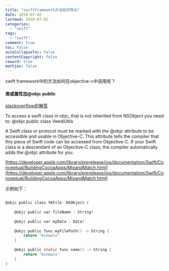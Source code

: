 ```yaml
---
title: "swiftframework方法如何导出"
date: 2018-07-02
lastmod: 2018-07-02
categories:
  - "swift"
tags:
  - "swift"
comment: true
toc: false
autoCollapseToc: false
contentCopyright: false
reward: true
mathjax: false
---
```


swift framework中的方法如何在objective-c中调用呢？

#### 类或属性加@objc public
[stackoverflow的解答](https://stackoverflow.com/questions/31099596/importing-swift-framework-into-a-objective-c-project)

To access a swift class in objc, that is not inherited from NSObject you need to:
@objc public class VeediUtils

A Swift class or protocol must be marked with the @objc attribute to be accessible and usable in Objective-C. This attribute tells the compiler that this piece of Swift code can be accessed from Objective-C. If your Swift class is a descendant of an Objective-C class, the compiler automatically adds the @objc attribute for you.

[https://developer.apple.com/library/prerelease/ios/documentation/Swift/Conceptual/BuildingCocoaApps/MixandMatch.html](https://developer.apple.com/library/prerelease/ios/documentation/Swift/Conceptual/BuildingCocoaApps/MixandMatch.html)

示例如下：

```objective-c

@objc public class YKFile: NSObject {
    
    @objc public var fileName : String?
    
    @objc public var myData : Data?
    
    @objc public func myFilePath() -> String {
        return "ksnowlv"
    }
    
    @objc public static func name() -> String {
        return "ksnowlv"
    }
}

```